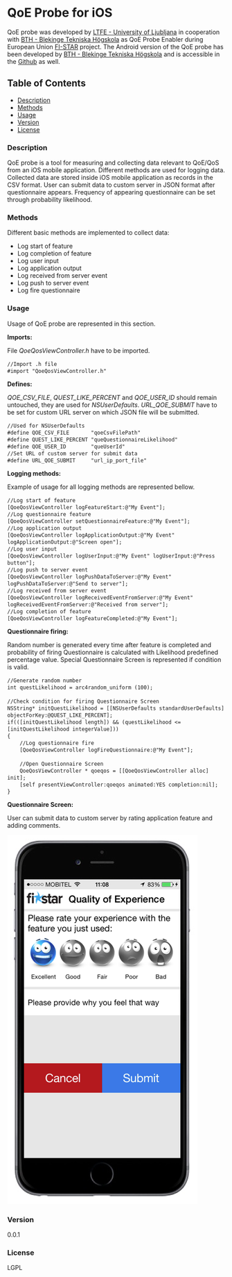 # QoE Probe for  iOS

QoE probe was developed by  [LTFE - University of Ljubljana](http://www.ltfe.org) in cooperation with [BTH - Blekinge Tekniska Högskola](http://www.bth.se) as QoE Probe Enabler during European Union [FI-STAR](https://www.fi-star.eu) project.
The Android version of the QoE probe has been developed by [BTH - Blekinge Tekniska Högskola](http://www.bth.se) and is accessible in the [Github](https://github.com/farnazfotrousi/QoE-Probe-Android) as well.

## Table of Contents

* [Description](#description)
* [Methods](#methods)
* [Usage](#usage)
* [Version](#version)
* [License](#license)

### Description

QoE probe is a tool for measuring and collecting data relevant to QoE/QoS from an iOS mobile application. Different methods are used for logging data.
Collected data are stored inside iOS mobile application as records in the CSV format.
User can submit data to custom server in JSON format after questionnaire appears.
Frequency of appearing questionnaire can be set through probability likelihood.

### Methods

Different basic methods are implemented to collect data:
* Log start of feature
* Log completion of feature
* Log user input
* Log application output
* Log received from server event
* Log push to server event
* Log fire questionnaire

### Usage

Usage of QoE probe are represented in this section. 

**Imports:**

File *QoeQosViewController.h* have to be imported.

```objc
//Import .h file
#import "QoeQosViewController.h"
```

**Defines:**

*QOE_CSV_FILE*, *QUEST_LIKE_PERCENT* and *QOE_USER_ID* should remain untouched, they are used for *NSUserDefaults*.
*URL_QOE_SUBMIT* have to be set for custom URL server on which JSON file will be submitted.

```objc
//Used for NSUserDefaults
#define QOE_CSV_FILE       "qoeCsvFilePath"
#define QUEST_LIKE_PERCENT "queQuestionnaireLikelihood"
#define QOE_USER_ID        "queUserId"
//Set URL of custom server for submit data
#define URL_QOE_SUBMIT     "url_ip_port_file" 
```

**Logging methods:**

Example of usage for all logging methods are represented bellow.

```objc
//Log start of feature
[QoeQosViewController logFeatureStart:@"My Event"];
//Log questionnaire feature
[QoeQosViewController setQuestionnaireFeature:@"My Event"];
//Log application output
[QoeQosViewController logApplicationOutput:@"My Event" logApplicationOutput:@"Screen open"];
//Log user input                     
[QoeQosViewController logUserInput:@"My Event" logUserInput:@"Press button"];
//Log push to server event  
[QoeQosViewController logPushDataToServer:@"My Event" logPushDataToServer:@"Send to server"];
//Log received from server event  
[QoeQosViewController logReceivedEventFromServer:@"My Event" logReceivedEventFromServer:@"Received from server"];
//Log completion of feature  
[QoeQosViewController logFeatureCompleted:@"My Event"];
```

**Questionnaire firing:**

Random number is generated every time after feature is completed and probability of firing Questionnaire is calculated with Likelihood predefined percentage value. Special Questionnaire Screen is represented if condition is valid.

```objc
//Generate random number 
int questLikelihood = arc4random_uniform (100);

//Check condition for firing Questionnaire Screen
NSString* initQuestLikelihood = [[NSUserDefaults standardUserDefaults] objectForKey:@QUEST_LIKE_PERCENT];
if(([initQuestLikelihood length]) && (questLikelihood <= [initQuestLikelihood integerValue]))
{
    //Log questionnaire fire
    [QoeQosViewController logFireQuestionnaire:@"My Event"];
        
    //Open Questionnaire Screen   
    QoeQosViewController * qoeqos = [[QoeQosViewController alloc] init];
    [self presentViewController:qoeqos animated:YES completion:nil];
}
```

**Questionnaire Screen:**

User can submit data to custom server by rating application feature and adding comments.

![screenshot of selection conversion](https://raw.githubusercontent.com/LTFE/QoE-Probe-iOS/master/iPhoneQoE.png)



### Version

0.0.1


### License

LGPL
